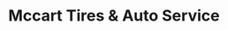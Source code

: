 ---
title: "Mccart Tires & Auto Service"
url: /fort-worth/mccart-tires-and-auto-service/
shop: car repair
---